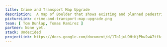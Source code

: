 ```yaml
---
title: Crime and Transport Map Upgrade
description:  A map of Boulder that shows existing and planned pedestrian, bicycle and street routes as well as crime events. This can help people choose safe routes, and make informed decisions about city planning and governance.
pictureLink: crime-and-transport-map-upgrade.png
team: [ Tom Dunlap, Tomas Ramirez ]
partner: None yet.
stack: Undecided
projectLink: https://docs.google.com/document/d/1To1juU9HtKjPhw2wA7tfki_Amew1Ows4dgz5CClpe7M/edit?usp=sharing
---
```


